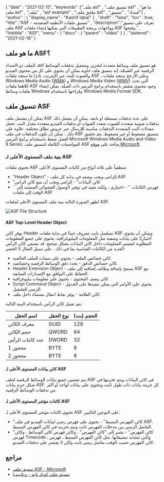 {
  "date" : "2021-02-15",
  "keywords" :["ملف asf" , "تنسيق ملف asf" , "ما هو ملف asf" , "ملف" , "asf example" , "ملحق ملف asf" , "امتداد" , "تنسيق"] ,
  "author" : {
    "display_name" : "Kashif Iqbal"
} ,
  "draft" : "false",
  "toc" : true,
  "title" :"ASF - تنسيق ملفات الأنظمة المتقدمة" ,
  "description":"تعرف على تنسيق ملف ASF وواجهات برمجة التطبيقات التي يمكنها إنشاء ملفات ASF وفتحها." ,
  "linktitle" : "ASF",
  "menu" : {
    "docs" : {
      "parent" : "video"
}
} ,
  "lastmod" : "2021-02-16"
}

## ما هو ملف ASF؟

الملف ذو الامتداد .asf هو تنسيق ملف وسائط متعددة لتخزين وتشغيل تدفقات الوسائط الرقمية عبر الشبكة. إنه تنسيق ملف حاوية يمكن أن يحتوي على كل من محتوى الفيديو والصوت للبث عبر الإنترنت. نادرًا ما ستجد ملفات ASF ، وعلى الأرجح ستجد ملفات Windows Media Audio ([WMA](/ar/audio/wma/)) و Windows Media Video ([WMV](/ar/video/wmv/)) التي تحدد كلاهما ملفات ASF وجود محتوى مشفر باستخدام برامج الترميز ذات الصلة. يمكن إنشاء ملفات وسائط Windows وقراءتها باستخدام Windows Media Format SDK.

## تنسيق ملف ASF

يمكن أن يشتمل ملف ASF على عدة تدفقات مستقلة أو تابعة. يمكن أن يشمل ذلك تدفقات صوتية متعددة للصوت متعدد القنوات أو تدفقات الفيديو متعددة معدل البت. تجعل معدلات البت المتعددة التدفقات مناسبة للإرسال عبر عروض نطاق مختلفة. علاوة على ذلك ، يمكن أن تكون التدفقات في ملف ASF بتنسيق مضغوط أو غير مضغوط. يتم تحقيق أفضل ضغط باستخدام برامج الترميز Microsoft Windows Media Audio and Video 9 Series. المواصفات الكاملة لتنسيق ملف ASF متاحة على [موقع Microsoft](https://download.microsoft.com/download/7/9/0/790fecaa-f64a-4a5e-a430-0bccdab3f1b4/ASF_Specification.doc).

### بنية ملف المستوى الأعلى لـ ASF

تحتوي ملفات ASF منطقياً على ثلاثة أنواع من كائنات المستوى الأعلى:

* "Header Object" - إلزامي ويجب وضعه في بداية كل ملف ASF
* "كائن البيانات" - إلزامي ويجب أن يتبع كائن الرأس
* `` فهرس الكائنات '' - اختياري ، ولكنه مفيد في توفير الوصول العشوائي المستند إلى الوقت إلى ملفات ASF

تُظهر الصورة التالية بنية ملف المستوى الأعلى لملفات ASF.

![ASF File Structure](../asf.png "ASF File Structure")

#### ASF Top-Level Header Object

يوفر كائن Header تسلسل بايت معروف جيدًا في بداية ملفات ASF ويمكن أن يحتوي اختياريًا على بيانات وصفية مثل المعلومات الببليوغرافية. يحتوي على جميع المعلومات المطلوبة لتفسير المعلومات داخل كائن البيانات بشكل صحيح. قد يتضمن كائن الرأس العديد من الكائنات القياسية بما في ذلك ، على سبيل المثال لا الحصر:

* كائن خصائص الملف - يحتوي على سمات الملف العالمية.
* كائن خصائص الدفق - يحدد دفق الوسائط الرقمية وخصائصه.
* Header Extension Object - يسمح بإضافة وظائف إضافية إلى ملف ASF مع الحفاظ على التوافق مع الإصدارات السابقة.
* كائن وصف المحتوى - يحتوي على معلومات ببليوغرافية.
* Script Command Object - يحتوي على الأوامر التي يمكن تنفيذها على الجدول الزمني للتشغيل.
* كائن العلامة - يوفر نقاط انتقال مسماة داخل ملف.

يتم تمثيل كائن الرأس باستخدام البنية التالية:

| اسم الحقل | نوع الحقل | الحجم (بت) |
---|---|---|
| معرف الكائن | GUID | 128 |
| حجم الكائن | QWORD | 64 |
| عدد كائنات الرأس | DWORD | 32 |
| محجوز 1 | BYTE | 8 |
| محجوز 2 | BYTE | 8 |

#### كائن بيانات المستوى الأعلى لـ ASF

يتم تضمين جميع بيانات الوسائط الرقمية لملف ASF في كائن البيانات ويتم تخزينها في شكل حزم بيانات ASF. كل حزمة بيانات ذات طول ثابت وتحتوي على بيانات لواحد أو أكثر من تدفقات الوسائط الرقمية.

#### كائنات مؤشر المستوى الأعلى لـ ASF

تحتوي كائنات مؤشر المستوى الأعلى لـ ASF على النوعين التاليين:

* "كائن الفهرس البسيط" - يحتوي على فهرس زمني لبيانات الفيديو في ملف ASF. الفاصل الزمني بين مدخلات الفهرس ثابت ويتم تخزينه في كائن الفهرس البسيط.
* "كائن الفهرس" - يشير إلى "كائن الفهرس" ، وكائن فهرس كائن الوسائط ، وكائن فهرس Timecode ، والتي تتشابه تنسيقاتها. مثل كائن الفهرس البسيط ، فهرس كائن الفهرس حسب الوقت بفاصل زمني ثابت ولكن لا يقتصر على تدفقات الفيديو.

## مراجع

* [تنسيق ملف ASF - Microsoft](https://download.microsoft.com/download/7/9/0/790fecaa-f64a-4a5e-a430-0bccdab3f1b4/ASF_Specification.doc)
* [تنسيق ملف كويك تايم - ويكيبيديا](https://en.wikipedia.org/wiki/QuickTime_File_Format)

